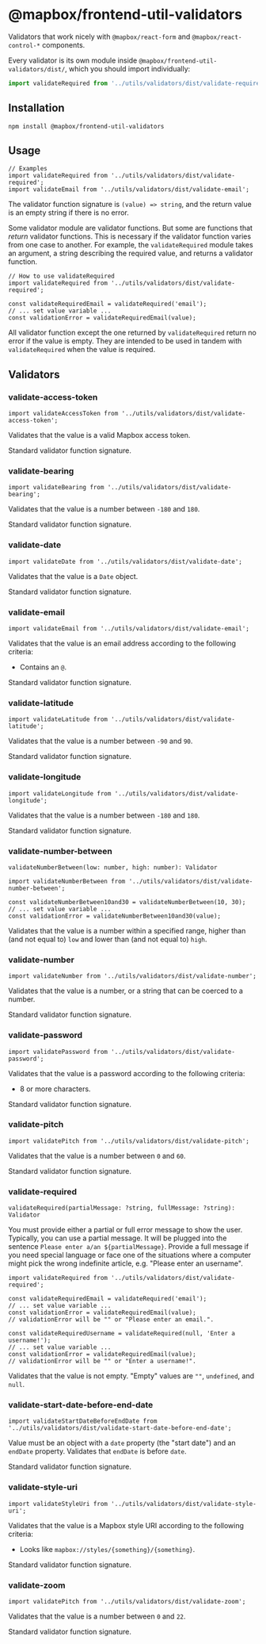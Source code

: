 # @mapbox/frontend-util-validators

Validators that work nicely with `@mapbox/react-form` and `@mapbox/react-control-*` components.

Every validator is its own module inside `@mapbox/frontend-util-validators/dist/`, which you should import individually:

```js
import validateRequired from '../utils/validators/dist/validate-required';
```

## Installation

```
npm install @mapbox/frontend-util-validators
```

## Usage

```
// Examples
import validateRequired from '../utils/validators/dist/validate-required';
import validateEmail from '../utils/validators/dist/validate-email';
```

The validator function signature is `(value) => string`, and the return value is an empty string if there is no error.

Some validator module are validator functions.
But some are functions that *return* validator functions.
This is necessary if the validator function varies from one case to another.
For example, the `validateRequired` module takes an argument, a string describing the required value, and returns a validator function.

```
// How to use validateRequired
import validateRequired from '../utils/validators/dist/validate-required';

const validateRequiredEmail = validateRequired('email');
// ... set value variable ...
const validationError = validateRequiredEmail(value);
```

All validator function except the one returned by `validateRequired` return no error if the value is empty.
They are intended to be used in tandem with `validateRequired` when the value is required.

## Validators

### validate-access-token

```
import validateAccessToken from '../utils/validators/dist/validate-access-token';
```

Validates that the value is a valid Mapbox access token.

Standard validator function signature.

### validate-bearing

```
import validateBearing from '../utils/validators/dist/validate-bearing';
```

Validates that the value is a number between `-180` and `180`.

Standard validator function signature.

### validate-date

```
import validateDate from '../utils/validators/dist/validate-date';
```

Validates that the value is a `Date` object.

Standard validator function signature.

### validate-email

```
import validateEmail from '../utils/validators/dist/validate-email';
```

Validates that the value is an email address according to the following criteria:

- Contains an `@`.

Standard validator function signature.

### validate-latitude

```
import validateLatitude from '../utils/validators/dist/validate-latitude';
```

Validates that the value is a number between `-90` and `90`.

Standard validator function signature.

### validate-longitude

```
import validateLongitude from '../utils/validators/dist/validate-longitude';
```

Validates that the value is a number between `-180` and `180`.

Standard validator function signature.

### validate-number-between

`validateNumberBetween(low: number, high: number): Validator`

```
import validateNumberBetween from '../utils/validators/dist/validate-number-between';

const validateNumberBetween10and30 = validateNumberBetween(10, 30);
// ... set value variable ...
const validationError = validateNumberBetween10and30(value);
```

Validates that the value is a number within a specified range, higher than (and not equal to) `low` and lower than (and not equal to) `high`.

### validate-number

```
import validateNumber from '../utils/validators/dist/validate-number';
```

Validates that the value is a number, or a string that can be coerced to a number.

Standard validator function signature.

### validate-password

```
import validatePassword from '../utils/validators/dist/validate-password';
```

Validates that the value is a password according to the following criteria:

- 8 or more characters.

Standard validator function signature.

### validate-pitch

```
import validatePitch from '../utils/validators/dist/validate-pitch';
```

Validates that the value is a number between `0` and `60`.

Standard validator function signature.

### validate-required

`validateRequired(partialMessage: ?string, fullMessage: ?string): Validator`

You must provide either a partial or full error message to show the user.
Typically, you can use a partial message.
It will be plugged into the sentence `Please enter a/an ${partialMessage}`.
Provide a full  message if you need special language or face one of the situations where a computer might pick the wrong indefinite article, e.g. "Please enter an username".

```
import validateRequired from '../utils/validators/dist/validate-required';

const validateRequiredEmail = validateRequired('email');
// ... set value variable ...
const validationError = validateRequiredEmail(value);
// validationError will be "" or "Please enter an email.".

const validateRequiredUsername = validateRequired(null, 'Enter a username!');
// ... set value variable ...
const validationError = validateRequiredEmail(value);
// validationError will be "" or "Enter a username!".
```

Validates that the value is not empty. "Empty" values are `""`, `undefined`, and `null`.

### validate-start-date-before-end-date

```
import validateStartDateBeforeEndDate from '../utils/validators/dist/validate-start-date-before-end-date';
```

Value must be an object with a `date` property (the "start date") and an `endDate` property.
Validates that `endDate` is before `date`.

Standard validator function signature.

### validate-style-uri

```
import validateStyleUri from '../utils/validators/dist/validate-style-uri';
```

Validates that the value is a Mapbox style URI according to the following criteria:

- Looks like `mapbox://styles/{something}/{something}`.

Standard validator function signature.

### validate-zoom

```
import validatePitch from '../utils/validators/dist/validate-zoom';
```

Validates that the value is a number between `0` and `22`.

Standard validator function signature.
